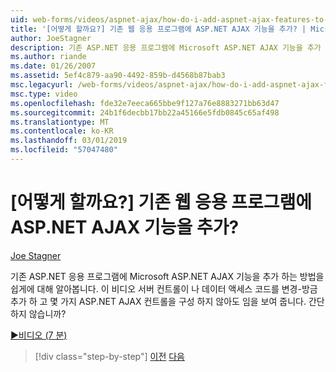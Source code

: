 ```yaml
---
uid: web-forms/videos/aspnet-ajax/how-do-i-add-aspnet-ajax-features-to-an-existing-web-application
title: '[어떻게 할까요?] 기존 웹 응용 프로그램에 ASP.NET AJAX 기능을 추가? | Microsoft 문서'
author: JoeStagner
description: 기존 ASP.NET 응용 프로그램에 Microsoft ASP.NET AJAX 기능을 추가 하는 방법을 쉽게에 대해 알아봅니다. 이 비디오에서는 사용자 역할을 변경 하지 않아도 됩니다...
ms.author: riande
ms.date: 01/26/2007
ms.assetid: 5ef4c879-aa90-4492-859b-d4568b87bab3
msc.legacyurl: /web-forms/videos/aspnet-ajax/how-do-i-add-aspnet-ajax-features-to-an-existing-web-application
msc.type: video
ms.openlocfilehash: fde32e7eeca665bbe9f127a76e8883271bb63d47
ms.sourcegitcommit: 24b1f6decbb17bb22a45166e5fdb0845c65af498
ms.translationtype: MT
ms.contentlocale: ko-KR
ms.lasthandoff: 03/01/2019
ms.locfileid: "57047480"
---
```

<a name="how-do-i-add-aspnet-ajax-features-to-an-existing-web-application"></a>[어떻게 할까요?] 기존 웹 응용 프로그램에 ASP.NET AJAX 기능을 추가?
====================
[Joe Stagner](https://github.com/JoeStagner)

기존 ASP.NET 응용 프로그램에 Microsoft ASP.NET AJAX 기능을 추가 하는 방법을 쉽게에 대해 알아봅니다. 이 비디오 서버 컨트롤이 나 데이터 액세스 코드를 변경-방금 추가 하 고 몇 가지 ASP.NET AJAX 컨트롤을 구성 하지 않아도 임을 보여 줍니다. 간단 하지 않습니까?

[&#9654;비디오 (7 분)](https://channel9.msdn.com/Blogs/ASP-NET-Site-Videos/how-do-i-add-aspnet-ajax-features-to-an-existing-web-application)

> [!div class="step-by-step"]
> [이전](how-do-i-make-client-side-network-callbacks-with-aspnet-ajax.md)
> [다음](how-do-i-aspnet-ajax-enable-an-existing-web-service.md)
